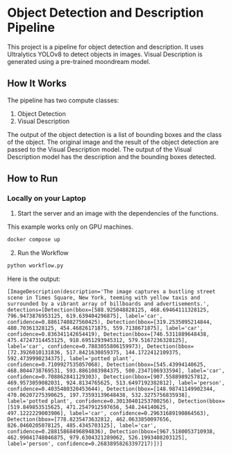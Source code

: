 # Object Detection and Description Pipeline

This project is a pipeline for object detection and description. It uses Ultralytics YOLOv8 to detect objects in images. Visual Description is generated using a pre-trained moondream model.

## How It Works

The pipeline has two compute classes:

1. Object Detection
2. Visual Description

The output of the object detection is a list of bounding boxes and the class of the object. The original image and the result of the object detection are passed to the Visual Description model. The output of the Visual Description model has the description and the bounding boxes detected.

## How to Run 

### Locally on your Laptop

1. Start the server and an image with the dependencies of the functions.

This example works only on GPU machines.

```bash
docker compose up
```

2. Run the Workflow
```python
python workflow.py
```

Here is the output:
```
[ImageDescription(description='The image captures a bustling street scene in Times Square, New York, teeming with yellow taxis and surrounded by a vibrant array of billboards and advertisements.', detections=[Detection(bbox=[588.925048828125, 468.69464111328125, 796.9473876953125, 619.639404296875], label='car', confidence=0.8861740827560425), Detection(bbox=[319.2535095214844, 480.70361328125, 454.46826171875, 559.7138671875], label='car', confidence=0.836341142654419), Detection(bbox=[746.5311889648438, 475.47247314453125, 918.6951293945312, 579.5167236328125], label='car', confidence=0.7883055806159973), Detection(bbox=[72.3926010131836, 517.8421630859375, 144.1722412109375, 592.4739990234375], label='potted plant', confidence=0.7109927535057068), Detection(bbox=[545.43994140625, 468.8044738769531, 593.8861083984375, 500.2347106933594], label='car', confidence=0.708862841129303), Detection(bbox=[907.5588989257812, 469.9573059082031, 924.8134765625, 513.6497192382812], label='person', confidence=0.4035480320453644), Detection(bbox=[148.98741149902344, 470.06207275390625, 197.73593139648438, 532.3275756835938], label='potted plant', confidence=0.30130401253700256), Detection(bbox=[519.849853515625, 471.2547912597656, 548.244140625, 497.1222229003906], label='car', confidence=0.29631689190864563), Detection(bbox=[778.8235473632812, 462.0633850097656, 826.0460205078125, 485.4345703125], label='car', confidence=0.28815868496894836), Detection(bbox=[967.5180053710938, 462.99041748046875, 979.6304321289062, 526.1993408203125], label='person', confidence=0.26838958263397217)])]
```


